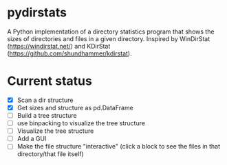 # pydirstats

A Python implementation of a directory statistics program that shows the sizes of directories and files in a given directory.
Inspired by WinDirStat (https://windirstat.net/) and KDirStat (https://github.com/shundhammer/kdirstat).

# Current status

- [x] Scan a dir structure
- [x] Get sizes and structure as pd.DataFrame
- [ ] Build a tree structure
- [ ] use binpacking to visualize the tree structure
- [ ] Visualize the tree structure
- [ ] Add a GUI
- [ ] Make the file structure "interactive" (click a block to see the files in that directory/that file itself)
